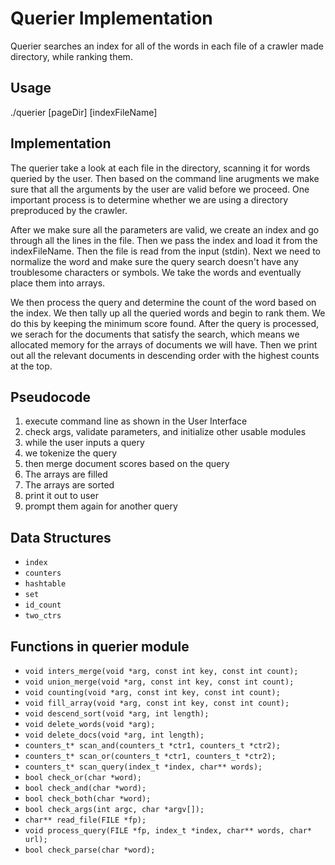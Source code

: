 # Querier Implementation

Querier searches an index for all of the words in each file of a crawler made directory, while ranking them.

## Usage
./querier [pageDir] [indexFileName]

## Implementation
The querier take a look at each file in the directory, scanning it for words queried by the user. Then based on the command line arugments we make sure that all the arguments by the user are valid before we proceed. One important process is to determine whether we are using a directory preproduced by the crawler. 

After we make sure all the parameters are valid, we create an index and go through all the lines in the file. Then we pass the index and load it from the indexFileName. Then the file is read from the input (stdin). Next we need to normalize the word and make sure the query search doesn't have any troublesome characters or symbols. We take the words and eventually place them into arrays. 

We then process the query and determine the count of the word based on the index. We then tally up all the queried words and begin to rank them. We do this by keeping the minimum score found. After the query is processed, we serach for the documents that satisfy the search, which means we allocated memory for the arrays of documents we will have. Then we print out all the relevant documents in descending order with the highest counts at the top.

## Pseudocode
1. execute command line as shown in the User Interface
2. check args, validate parameters, and initialize other usable modules
3. while the user inputs a query
4. we tokenize the query
5. then merge document scores based on the query
6. The arrays are filled
7. The arrays are sorted
8. print it out to user
9. prompt them again for another query

## Data Structures
* `index`
* `counters`
* `hashtable`
* `set`
* `id_count`
* `two_ctrs` 

## Functions in querier module

* `void inters_merge(void *arg, const int key, const int count);`
* `void union_merge(void *arg, const int key, const int count);`
* `void counting(void *arg, const int key, const int count);`
* `void fill_array(void *arg, const int key, const int count);`
* `void descend_sort(void *arg, int length);`
* `void delete_words(void *arg);`
* `void delete_docs(void *arg, int length);`
* `counters_t* scan_and(counters_t *ctr1, counters_t *ctr2);`
* `counters_t* scan_or(counters_t *ctr1, counters_t *ctr2);`
* `counters_t* scan_query(index_t *index, char** words);`
* `bool check_or(char *word);`
* `bool check_and(char *word);`
* `bool check_both(char *word);`
* `bool check_args(int argc, char *argv[]);`
* `char** read_file(FILE *fp);`
* `void process_query(FILE *fp, index_t *index, char** words, char* url);`
* `bool check_parse(char *word);`

